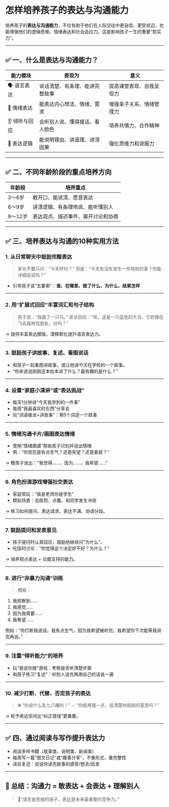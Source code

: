# 怎样培养孩子的表达与沟通能力

培养孩子的**表达与沟通能力**，不仅有助于他们在人际交往中更自信、更受欢迎，也能增强他们的逻辑思维、情绪表达和社会适应力。这是影响孩子一生的重要“软实力”。

---

## ✅ 一、什么是表达与沟通能力？

| 能力模块     | 表现为             | 意义           |
| -------- | --------------- | ------------ |
| 🗣️ 语言表达 | 说话清楚、有条理、能讲完整故事 | 提高课堂表现、自我呈现力 |
| 🤝 情绪表达  | 能表达内心想法、情绪、需求   | 增强亲子关系、情绪管理力 |
| 👂 倾听与回应 | 会听别人说、懂得接话、看人脸色 | 培养共情力、合作精神   |
| 🤔 表达逻辑  | 能说明理由、讲道理、讲清因果  | 强化思维力和说服力    |

---

## ✅ 二、不同年龄阶段的重点培养方向

| 年龄段   | 培养重点              |
| ----- | ----------------- |
| 3～6岁  | 敢开口、能说清、愿意表达      |
| 6～9岁  | 讲清逻辑、有条理地说、能听懂别人  |
| 9～12岁 | 表达观点、描述事件、展开讨论和协商 |

---

## ✅ 三、培养表达与沟通的10种实用方法

### 1. **从日常聊天中鼓励完整表达**

> 家长不要只问：“今天好吗？”
> 而是：“今天有没有发生一件特别的事？你能详细说说吗？”

* 引导孩子说“五要素”：**谁、在哪里、做了什么、为什么、结果怎样**

---

### 2. **用“扩展式回应”丰富词汇和句子结构**

> 孩子说：“我画了一只鸟。”
> 家长回应：“哇，这是一只蓝色的大鸟，它好像在飞去森林找朋友，对吗？”

→ 提供丰富表达模版，潜移默化提升语言表达力。

---

### 3. **鼓励孩子讲故事、复述、看图说话**

* 和孩子一起看图讲故事，或让他讲今天在学校的一个故事。
* “你来说说刚刚这本绘本讲了什么？最有趣的是什么？”

---

### 4. **设置“家庭小演讲”或“表达挑战”**

* 每天1分钟讲“今天我学到的一件事”
* 每周“我最喜欢的东西”分享会
* 玩“词语接龙+讲故事”：用5个词造一个故事

---

### 5. **情绪沟通卡片/画图表达情绪**

* 使用“情绪图谱”帮助孩子识别并说出情绪
* 例：“你现在是有点生气？还是失望？还是委屈？”

→ 教孩子说出：“我觉得……，因为……，我希望……”

---

### 6. **角色扮演游戏增强社交表达**

* 家庭常玩：“我是老师你是学生”
* 模拟场景：去医院、点餐、和同学发生冲突

→ 练习如何提问、表达请求、表达不满、协调分歧。

---

### 7. **鼓励提问和发表意见**

* 孩子提问时认真回应，鼓励他继续问“为什么”。
* 吃饭时讨论：“你觉得这个决定好不好？为什么？”

→ 培养观点表达 + 论据支持的能力。

---

### 8. **进行“非暴力沟通”训练**

> 模板：

1. 我观察到……
2. 我感觉……
3. 因为我需要……
4. 我希望……

例如：“你打断我说话，我有点生气，因为我希望被听完。我希望你下次能等我讲完再说。”

---

### 9. **注重“倾听能力”的培养**

* 玩“我说你做”游戏：考察是否听清楚步骤
* 和孩子练习“复述”：听别人说完再用自己的话说一遍

---

### 10. **减少打断、代替、否定孩子的表达**

> ❌ “你说什么乱七八糟的！”
> ✅ “你能再慢一点，说清楚你刚刚的意思吗？”

→ 给予表达空间比“纠正错误”更重要。

---

## ✅ 四、通过阅读与写作提升表达力

* 阅读多样书籍（故事类、说明类、新闻类）
* 每周写一篇“图文日记”或“趣事分享”，不重形式，重完整性
* 读后复述：说说你读完故事的感受/想法/启发

---

## 🌱 总结：沟通力 = 敢表达 + 会表达 + 理解别人

> 🎯“语言是思维的镜子，表达是未来最重要的竞争力。”
